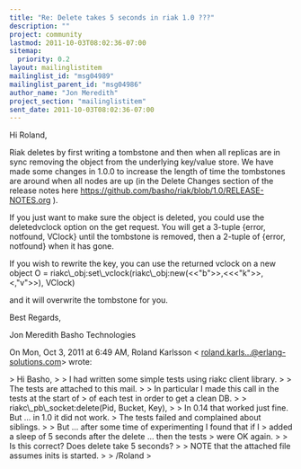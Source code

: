 ```yaml
---
title: "Re: Delete takes 5 seconds in riak 1.0 ???"
description: ""
project: community
lastmod: 2011-10-03T08:02:36-07:00
sitemap:
  priority: 0.2
layout: mailinglistitem
mailinglist_id: "msg04989"
mailinglist_parent_id: "msg04986"
author_name: "Jon Meredith"
project_section: "mailinglistitem"
sent_date: 2011-10-03T08:02:36-07:00
---
```



Hi Roland,

Riak deletes by first writing a tombstone and then when all replicas are in
sync removing the object from the underlying key/value store. We have made
some changes in 1.0.0 to increase the length of time the tombstones are
around when all nodes are up (in the Delete Changes section of the release
notes here
https://github.com/basho/riak/blob/1.0/RELEASE-NOTES.org ).

If you just want to make sure the object is deleted, you could use the
deletedvclock option on the get request. You will get a 3-tuple {error,
notfound, VClock} until the tombstone is removed, then a 2-tuple of {error,
notfound} when it has gone.

If you wish to rewrite the key, you can use the returned vclock on a new
object
 O = riakc\\_obj:set\\_vclock(riakc\\_obj:new(&lt;&lt;"b"&gt;&gt;,&lt;&lt;&lt;"k"&gt;&gt;,&lt;,"v"&gt;&gt;), VClock)

and it will overwrite the tombstone for you.

Best Regards,

Jon Meredith
Basho Technologies

On Mon, Oct 3, 2011 at 6:49 AM, Roland Karlsson &lt;
roland.karls...@erlang-solutions.com&gt; wrote:

&gt; Hi Basho,
&gt;
&gt; I had written some simple tests using riakc client library.
&gt;
&gt; The tests are attached to this mail.
&gt;
&gt; In particular I made this call in the tests at the start of
&gt; of each test in order to get a clean DB.
&gt;
&gt; riakc\\_pb\\_socket:delete(Pid, Bucket, Key),
&gt;
&gt; In 0.14 that worked just fine. But ... in 1.0 it did not work.
&gt; The tests failed and complained about siblings.
&gt;
&gt; But ... after some time of experimenting I found that if I
&gt; added a sleep of 5 seconds after the delete ... then the tests
&gt; were OK again.
&gt;
&gt; Is this correct? Does delete take 5 seconds?
&gt;
&gt; NOTE that the attached file assumes inits is started.
&gt;
&gt; /Roland
&gt;

